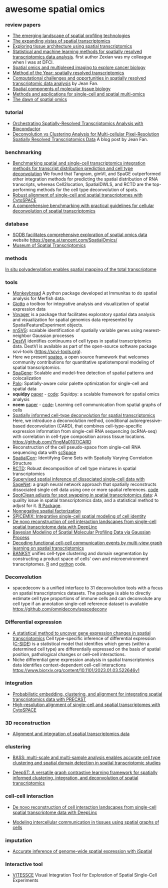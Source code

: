 # awesome spatial omics

### review papers

* [The emerging landscape of spatial profiling technologies](https://www.nature.com/articles/s41576-022-00515-3)
* [The expanding vistas of spatial transcriptomics](https://www.nature.com/articles/s41587-022-01448-2)
* [Exploring tissue architecture using spatial transcriptomics](https://www.nature.com/articles/s41586-021-03634-9)
* [Statistical and machine learning methods for spatially resolved transcriptomics data analysis](https://genomebiology.biomedcentral.com/articles/10.1186/s13059-022-02653-7). first author Zexian was my colleague when I was at DFCI.
* [Spatial omics and multiplexed imaging to explore cancer biology](https://www.nature.com/articles/s41592-021-01203-6)
* [Method of the Year: spatially resolved transcriptomics](https://www.nature.com/articles/s41592-020-01033-y)
* [Computational challenges and opportunities in spatially resolved transcriptomic data analysis](https://www.nature.com/articles/s41467-021-25557-9) by Jean Fan.
* [Spatial components of molecular tissue biology](https://www.nature.com/articles/s41587-021-01182-1)
* [Methods and applications for single-cell and spatial multi-omics](https://www.nature.com/articles/s41576-023-00580-2)
* [The dawn of spatial omics](https://pubmed.ncbi.nlm.nih.gov/37535749/)
  
### tutorial

* [Orchestrating Spatially-Resolved Transcriptomics Analysis with Bioconductor](https://lmweber.org/OSTA-book/)
* [Deconvolution vs Clustering Analysis for Multi-cellular Pixel-Resolution Spatially Resolved Transcriptomics Data](https://jef.works/blog/2022/05/03/deconvolution-vs-clustering/) A blog post by Jean Fan.

### benchmarking 

* [Benchmarking spatial and single-cell transcriptomics integration methods for transcript distribution prediction and cell type deconvolution](https://www.nature.com/articles/s41592-022-01480-9) We found that Tangram, gimVI, and SpaGE outperformed other integration methods for predicting the spatial distribution of RNA transcripts, whereas Cell2location, SpatialDWLS, and RCTD are the top-performing methods for the cell type deconvolution of spots.
* [Robust alignment of single-cell and spatial transcriptomes with CytoSPACE](https://www.biorxiv.org/content/10.1101/2022.05.20.488356v1.full.pdf)
* [A comprehensive benchmarking with practical guidelines for cellular deconvolution of spatial transcriptomics](https://www.nature.com/articles/s41467-023-37168-7)

### database

* [SODB facilitates comprehensive exploration of spatial omics data](https://www.nature.com/articles/s41592-023-01773-7) website https://gene.ai.tencent.com/SpatialOmics/
* [Museum of Spatial Transcriptomics](https://pachterlab.github.io/LP_2021/index.html)

### methods

[In situ polyadenylation enables spatial mapping of the total transcriptome](https://www.biorxiv.org/content/10.1101/2022.04.20.488964v1)

### tools

* [Monkeybread](https://monkeybread.readthedocs.io/en/latest/notebooks/tutorial.html) A python package developed at Immunitas to do spatial analysis for Merfish data.
* [Giotto](https://genomebiology.biomedcentral.com/articles/10.1186/s13059-021-02286-2) a toolbox for integrative analysis and visualization of spatial expression data
* [Voyager](https://pachterlab.github.io/voyager/index.html) is a package that facilitates exploratory spatial data analysis and visualization for spatial genomics data represented by SpatialFeatureExperiment objects.
* [nnSVG](https://www.biorxiv.org/content/10.1101/2022.05.16.492124v1): scalable identification of spatially variable genes using nearest-neighbor Gaussian processes
* [DestVI](https://www.nature.com/articles/s41587-022-01272-8) identifies continuums of cell types in spatial transcriptomics data. DestVI is available as part of the open-source software package scvi-tools (https://scvi-tools.org).
* Here we present [spateo](https://spateo-release.readthedocs.io/en/latest/), a open source framework that welcomes community contributions for quantitative spatiotemporal modeling of spatial transcriptomics.
* [SpaGene]( https://biorxiv.org/content/10.1101/2022.04.20.488961v1.full.pdf
): Scalable and model-free detection of spatial patterns and colocalization
* [Palo](https://www.biorxiv.org/content/10.1101/2022.03.13.484080v1): Spatially-aware color palette optimization for single-cell and spatial data
* **squidpy** [paper](https://www.nature.com/articles/s41592-021-01358-2) - [code](https://squidpy.readthedocs.io/en/latest/): Squidpy: a scalable framework for spatial omics analysis
* **ncem** [paper](https://www.biorxiv.org/content/10.1101/2021.07.11.451750v1) - [code](https://ncem.readthedocs.io/en/latest/): Learning cell communication from spatial graphs of cells
* [Spatially informed cell-type deconvolution for spatial transcriptomics](https://www.nature.com/articles/s41587-022-01273-7) Here, we introduce a deconvolution method, conditional autoregressive-based deconvolution (CARD), that combines cell-type-specific expression information from single-cell RNA sequencing (scRNA-seq) with correlation in cell-type composition across tissue locations. https://github.com/YingMa0107/CARD
* Reconstruction of the cell pseudo-space from single-cell RNA sequencing data with [scSpace](https://www.biorxiv.org/content/10.1101/2022.05.07.491043v1)
* [SpatialCorr](https://www.biorxiv.org/content/10.1101/2022.02.04.479191v1.full): Identifying Gene Sets with Spatially Varying Correlation Structure
* [RCTD](https://www.nature.com/articles/s41587-021-00830-w): Robust decomposition of cell type mixtures in spatial transcriptomics
* [Supervised spatial inference of dissociated single-cell data with SageNet](https://www.biorxiv.org/content/10.1101/2022.04.14.488419v1): a graph neural network approach that spatially reconstructs dissociated single cell data using one or more spatial references. [code](https://github.com/MarioniLab/SageNet)
* [SpotClean adjusts for spot swapping in spatial transcriptomics data](https://www.biorxiv.org/content/10.1101/2021.06.11.448105v3.full): A quality issue in spatial transcriptomics data, and a statistical method to adjust for it. [R Package](https://github.com/zijianni/SpotClean).
* [Nonnegative spatial factorization](https://arxiv.org/abs/2110.06122)
* [SPICEMIX: Integrative single-cell spatial modeling of cell identity](https://www.biorxiv.org/content/10.1101/2020.11.29.383067v3)
* [De novo reconstruction of cell interaction landscapes from single-cell spatial transcriptome data with DeepLinc](https://pubmed.ncbi.nlm.nih.gov/35659722/)
* [Bayesian Modeling of Spatial Molecular Profiling Data via Gaussian Process](https://arxiv.org/abs/2012.03326)
* [Decoding functional cell-cell communication events by multi-view graph learning on spatial transcriptomics](https://www.biorxiv.org/content/10.1101/2022.06.22.496105v1)
* [BANKSY](https://www.biorxiv.org/content/10.1101/2022.04.14.488259v1) unifies cell-type clustering and domain segmentation by constructing a product space of cells' own and microenvironment transcriptomes. [R](https://github.com/prabhakarlab/Banksy) and [python](https://github.com/prabhakarlab/Banksy_py) code.  

### Deconvolution
* spacedeconv is a unified interface to 31 deconvolution tools with a focus on spatial transcriptomics datasets. The package is able to directly estimate cell type proportions of immune cells and can deconvolute any cell type if an annotation single-cell reference dataset is available https://github.com/omnideconv/spacedeconv
  
### Differential expression

* [A statistical method to uncover gene expression changes in spatial transcriptomics](https://www.nature.com/articles/s41592-022-01576-2) Cell type-specific inference of differential expression ([C-SIDE](https://github.com/dmcable/spacexr)) is a statistical model that identifies which genes (within a determined cell type) are differentially expressed on the basis of spatial position, pathological changes or cell–cell interactions.
* Niche differential gene expression analysis in spatial transcriptomics data identifies context-dependent cell-cell interactions https://www.biorxiv.org/content/10.1101/2023.01.03.522646v1

### integration 

* [Probabilistic embedding, clustering, and alignment for integrating spatial transcriptomics data with PRECAST](https://www.nature.com/articles/s41467-023-35947-w)
* [High-resolution alignment of single-cell and spatial transcriptomes with CytoSPACE](https://www.nature.com/articles/s41587-023-01697-9)

### 3D reconstruction

* [Alignment and integration of spatial transcriptomics data](https://www.nature.com/articles/s41592-022-01459-6)

### clustering

* [BASS: multi-scale and multi-sample analysis enables accurate cell type clustering and spatial domain detection in spatial transcriptomic studies](https://genomebiology.biomedcentral.com/articles/10.1186/s13059-022-02734-7)

* [DeepST: A versatile graph contrastive learning framework for spatially informed clustering, integration, and deconvolution of spatial transcriptomics](https://www.biorxiv.org/content/10.1101/2022.08.02.502407v1)

### cell-cell interaction

* [De novo reconstruction of cell interaction landscapes from single-cell spatial transcriptome data with DeepLinc](https://genomebiology.biomedcentral.com/articles/10.1186/s13059-022-02692-0)

* [Modeling intercellular communication in tissues using spatial graphs of cells](https://www.nature.com/articles/s41587-022-01467-z)

### imputation

* [Accurate inference of genome-wide spatial expression with iSpatial](https://www.biorxiv.org/content/10.1101/2022.05.23.493144v2)

### Interactive tool

* [VITESSCE](https://github.com/vitessce/vitessce) Visual Integration Tool for Exploration of Spatial Single-Cell Experiments
